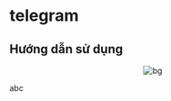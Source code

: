 # telegram

## Hướng dẫn sử dụng

<p align="center"> <img src="/imagesGithub/github.png" alt="bg" /> </p>
abc
